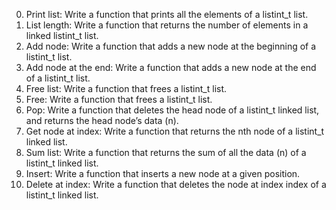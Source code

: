 0. Print list: Write a function that prints all the elements of a listint_t list.
1. List length: Write a function that returns the number of elements in a linked listint_t list.
2. Add node: Write a function that adds a new node at the beginning of a listint_t list.
3. Add node at the end: Write a function that adds a new node at the end of a listint_t list.
4. Free list: Write a function that frees a listint_t list.
5. Free: Write a function that frees a listint_t list.
6. Pop: Write a function that deletes the head node of a listint_t linked list, and returns the head node’s data (n).
7. Get node at index: Write a function that returns the nth node of a listint_t linked list.
8. Sum list: Write a function that returns the sum of all the data (n) of a listint_t linked list.
9. Insert: Write a function that inserts a new node at a given position.
10. Delete at index: Write a function that deletes the node at index index of a listint_t linked list.